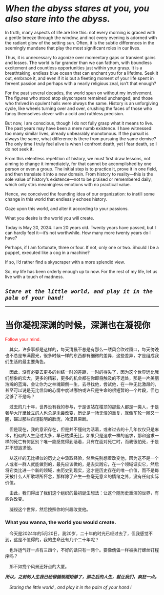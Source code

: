 # *When the abyss stares at you, you also stare into the abyss.*

In truth, many aspects of life are like this: not every morning is graced with a gentle breeze through the window, and not every evening is adorned with the radiant glow of the setting sun. 
Often, it is the subtle differences in the seemingly mundane that play the most significant roles in our lives.

Thus, it is unnecessary to agonize over momentary gaps or transient gains and losses. The world is far grander than we can fathom, with boundless excitement and countless opportunities just within your grasp. It is a breathtaking, endless blue ocean that can enchant you for a lifetime. Seek it out, embrace it, and even if it is but a fleeting moment of your life spent in fervent passion and perhaps with a nearly religious zeal, isn't that enough?

For the past several decades, the world spun on without my involvement. The figures who stood atop skyscrapers remained unchanged, and those who thrived in opulent halls were always the same. History is an unforgiving cycle, like wheels turning over and over, crushing the faces of those who fancy themselves clever with a cold and ruthless precision.

But now, I am conscious, though I do not fully grasp what it means to live. The past years may have been a mere numb existence. I have witnessed too many similar lives, already unbearably monotonous. If the pursuit is always the same, what difference is there from pursuing the same demise? The only time I truly feel alive is when I confront death, yet I fear death, so I do not seek it.

From this relentless repetition of history, we must first draw lessons, not aiming to change it immediately, for that cannot be accomplished by one person or even a group. The initial step is to practice it, prove it in one field, and then translate it into a new domain. From history to reality—this is the sole value of history’s existence—not to be praised or remembered daily, which only stirs meaningless emotions with no practical value.

Hence, we conceived the founding idea of our organization: to instill some change in this world that endlessly echoes history.

Gaze upon this world, and alter it according to your passions.

What you desire is the world you will create.

Today is May 20, 2024. I am 20 years old. Twenty years have passed, but I can hardly feel it—it’s not worthwhile. How many more twenty years do I have?

Perhaps, if I am fortunate, three or four. If not, only one or two. Should I be a puppet, executed like a cog in a machine?

If so, I’d rather find a skyscraper with a more splendid view.

So, my life has been orderly enough up to now. For the rest of my life, let us live with a touch of madness.

## *`Stare at the little world, and play it in the palm of your hand!`*
_____________________________________________________________________________________________________________________________________________________________________________________________
# 当你凝视深渊的时候，深渊也在凝视你
<body>
 <p style="color:#FF0000";>Follow your mind.</p>
</body>

　其实，许多事都是这样的，每天清晨不总是有那么一缕风会吹过窗口，每天傍晚也不总是布满霞光，很多时候一样的东西都有细微的差异，这些差异，才是组成我们生活的最主要角色。

　因此，没有必要去更多的纠结一时的差距，一时的得失了，因为这个世界远比我们想象的宏大，更多的精彩，更多的机会都在你即将触及的不远处，那是一片美丽浩瀚的蓝海，会让你为之神魂颠倒一生，去寻找他，尝试他，在一种无比激昂的，甚至可以说是无比信仰的心情中度过哪怕或许只是生命的很短暂的一个片段，但也足够了不是吗？

　过去的几十年，世界没有我的参与，于是该站在楼顶的那些人都是一类人，于是奢华大厅里耸立的人也总是未尝改变，历史是一场无情的重复，就像车轮一圈又一圈，碾过那些自诩聪明的脸庞，冷漠且果断。

　但是现在，我的意识存在，但是并不懂何为活着，或者过去的十几年仅仅只是麻木，相似的人生见过太多，早已枯燥无比，如果只是追求一样的追求，那和追求一样的死亡有何区别？唯一能感觉得到活着，只有在面对死亡时，而我很怕死，于是并不想追求他。

　从这样的无比相似的历史之中汲取经验，然后先别想着改变他，因为这不是一个人或者一群人就能做到的，最先应该做的，是去实践它，在一个领域证实它，然后将它类比进一个新的领域，由历史到现实，这才是历史存在的唯一价值，而不是每天被什么人所歌颂所怀念，那样除了产生一些毫无意义的情绪之外，没有任何实际价值。

　由此，我们得出了我们这个组织的最初诞生想法：让这个随历史重演的世界，有些许改变。

　凝视这个世界，然后按照你的兴趣改变他。 
　<h3> What you wanna, the world you would create.</h3>

　今天是2024年的5月20日，我20岁，二十年的时光已经过去了，但我感觉不到，这是不值得的，我的生命还有几个二十年呢？

　也许运气好一点有三四个，不好的话只有一两个。要像傀儡一样被执行螺丝钉程序吗？

　那不如找个风景还好点的大厦。
 
 <em><b>所以，之前的人生我已经很循规蹈矩够了，那之后的人生，就让我们，疯狂一点。</b></em>

　*Staring the little world , and play it in the palm of your hand !*

　　

　　
